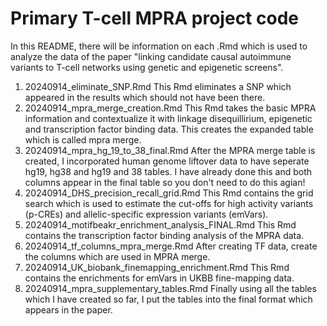 # Primary T-cell MPRA project code

In this README, there will be information on each .Rmd which is used to analyze the data of the paper "linking candidate causal autoimmune variants to T-cell networks using genetic and epigenetic screens".

1. 20240914_eliminate_SNP.Rmd
  This Rmd eliminates a SNP which appeared in the results which should not have been there. 
2. 20240914_mpra_merge_creation.Rmd
  This Rmd takes the basic MPRA information and contextualize it with linkage disequillirium, epigenetic and transcription factor binding data. This creates the expanded table which is called mpra merge. 
3. 20240914_mpra_hg_19_to_38_final.Rmd
   After the MPRA merge table is created, I incorporated human genome liftover data to have seperate hg19, hg38 and hg19 and 38 tables. I have already done this and both columns appear in the final table so you don't need to do this agian!
4. 20240914_DHS_precision_recall_grid.Rmd
   This Rmd contains the grid search which is used to estimate the cut-offs for high activity variants (p-CREs) and allelic-specific expression variants (emVars). 
6. 20240914_motifbeakr_enrichment_analysis_FINAL.Rmd
   This Rmd contains the transcription factor binding analysis of the MPRA data. 
7. 20240914_tf_columns_mpra_merge.Rmd
    After creating TF data, create the columns which are used in MPRA merge. 
8. 20240914_UK_biobank_finemapping_enrichment.Rmd
    This Rmd contains the enrichments for emVars in UKBB fine-mapping data. 
9. 20240914_mpra_supplementary_tables.Rmd
    Finally using all the tables which I have created so far, I put the tables into the final format which appears in the paper. 

